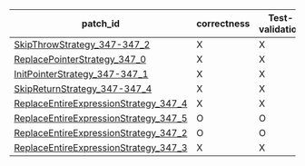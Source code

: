  | patch_id |correctness |Test-validation |NPEX-validation |
 |--- | --- | --- | --- | 
 | [SkipThrowStrategy_347-347_2](./patches/SkipThrowStrategy_347-347_2/patch.java#L347) | X | X | X | 
 | [ReplacePointerStrategy_347_0](./patches/ReplacePointerStrategy_347_0/patch.java#L348) | X | X | X | 
 | [InitPointerStrategy_347-347_1](./patches/InitPointerStrategy_347-347_1/patch.java#L347) | X | X | X | 
 | [SkipReturnStrategy_347-347_4](./patches/SkipReturnStrategy_347-347_4/patch.java#L347) | X | X | X | 
 | [ReplaceEntireExpressionStrategy_347_4](./patches/ReplaceEntireExpressionStrategy_347_4/patch.java#L347) | X | X | X | 
 | [ReplaceEntireExpressionStrategy_347_5](./patches/ReplaceEntireExpressionStrategy_347_5/patch.java#L347) | O | O | O | 
 | [ReplaceEntireExpressionStrategy_347_2](./patches/ReplaceEntireExpressionStrategy_347_2/patch.java#L347) | O | O | X | 
 | [ReplaceEntireExpressionStrategy_347_3](./patches/ReplaceEntireExpressionStrategy_347_3/patch.java#L347) | X | X | X | 
